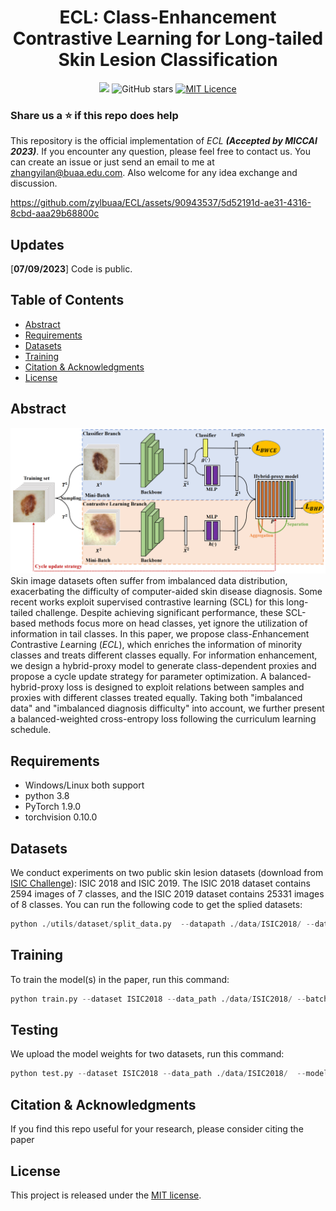 <div align="center">

<h1>ECL: Class-Enhancement Contrastive Learning for Long-tailed Skin Lesion Classification</h1>

![](https://komarev.com/ghpvc/?username=zylbuaaECL&label=visitors)
![GitHub stars](https://badgen.net/github/stars/zylbuaa/ECL)
[![MIT Licence](https://badges.frapsoft.com/os/mit/mit.svg?v=103)](https://opensource.org/licenses/mit-license.php)

</div>

### Share us a :star: if this repo does help

This repository is the official implementation of *ECL* ***(Accepted by MICCAI 2023)***. If you encounter any question, please feel free to contact us. You can create an issue or just send an email to me at zhangyilan@buaa.edu.com. Also welcome for any idea exchange and discussion.

https://github.com/zylbuaa/ECL/assets/90943537/5d52191d-ae31-4316-8cbd-aaa29b68800c

## Updates

[**07/09/2023**] Code is public.

## Table of Contents

- [Abstract](#Abstract)
- [Requirements](#Requirements)
- [Datasets](#Datasets)
- [Training](#Training)
- [Citation & Acknowledgments](#Citation-&-Acknowledgments)
- [License](#License)

## Abstract
![Our Network Structure](network.png)
Skin image datasets often suffer from imbalanced data distribution, exacerbating the difficulty of computer-aided skin disease diagnosis.  Some recent works exploit supervised contrastive learning (SCL) for this long-tailed challenge. Despite achieving significant performance, these SCL-based methods focus more on head classes, yet ignore the utilization of information in tail classes. In this paper, we propose class-*E*nhancement *C*ontrastive *L*earning (*ECL*), which enriches the information of minority classes and treats different classes equally. For information enhancement, we design a hybrid-proxy model to generate class-dependent proxies and propose a cycle update strategy for parameter optimization. A balanced-hybrid-proxy loss is designed to exploit relations between samples and proxies with different classes treated equally. Taking both "imbalanced data" and "imbalanced diagnosis difficulty" into account, we further present a balanced-weighted cross-entropy loss following the curriculum learning schedule.

## Requirements
- Windows/Linux both support
- python 3.8
- PyTorch 1.9.0
- torchvision 0.10.0

## Datasets
We conduct experiments on two public skin lesion datasets (download from [ISIC Challenge](https://challenge.isic-archive.com/)): ISIC 2018 and ISIC 2019. The ISIC 2018 dataset contains 2594 images of 7 classes, and the ISIC 2019 dataset contains 25331 images of 8 classes.
You can run the following code to get the splied datasets:
```python
python ./utils/dataset/split_data.py  --datapath ./data/ISIC2018/ --dataset ISIC2018
```

## Training
To train the model(s) in the paper, run this command:
```python
python train.py --dataset ISIC2018 --data_path ./data/ISIC2018/ --batch_size 64 --lr 0.002 --epochs 100 --gpu 0 --model_path ./results/ISIC2018/
```

## Testing
We upload the model weights for two datasets, run this command:
```python
python test.py --dataset ISIC2018 --data_path ./data/ISIC2018/  --model_path ./data/ISIC2018/ --log_path <your log path>
```

## Citation & Acknowledgments

If you find this repo useful for your research, please consider citing the paper


## License
This project is released under the [MIT license](LICENSE).
